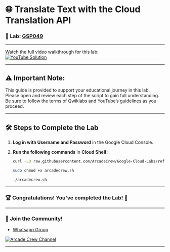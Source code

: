 # 🌐 Translate Text with the Cloud Translation API

### 📖 Lab: [GSP049](https://www.cloudskillsboost.google/focuses/697?parent=catalog)

--- 

Watch the full video walkthrough for this lab:  
[![YouTube Solution](https://img.shields.io/badge/YouTube-Watch%20Solution-red?style=flat&logo=youtube)](https://www.youtube.com/watch?v=wjSrI-UHmM8)

---
## ⚠️ **Important Note:**
This guide is provided to support your educational journey in this lab. Please open and review each step of the script to gain full understanding. Be sure to follow the terms of Qwiklabs and YouTube’s guidelines as you proceed.

---

## 🛠️ Steps to Complete the Lab

1. **Log in with Username and Password** in the Google Cloud Console.

2. **Run the following commands** in **Cloud Shell** :

    ```bash
    curl -LO raw.githubusercontent.com/ArcadeCrew/Google-Cloud-Labs/refs/heads/main/Translate%20Text%20with%20the%20Cloud%20Translation%20API/arcadecrew.sh

    sudo chmod +x arcadecrew.sh

    ./arcadecrew.sh
    ```

---

### 🏆 Congratulations! You've completed the Lab! 🎉

---

### 🤝 Join the Community!

- [Whatsapp Group](https://chat.whatsapp.com/FbVg9NI6Dp4CzfdsYmy0AE)  

[![Arcade Crew Channel](https://img.shields.io/badge/YouTube-Arcade%20Crew-red?style=flat&logo=youtube)](https://www.youtube.com/@Arcade61432)

---
